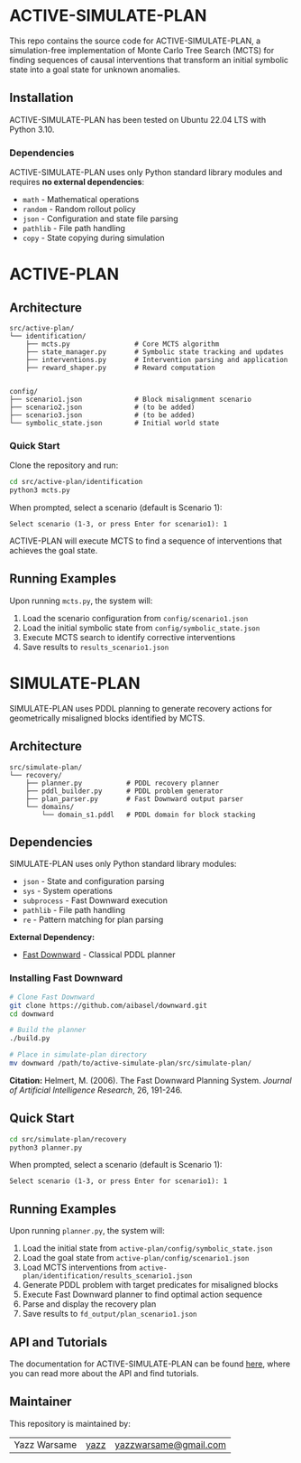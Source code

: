 # ACTIVE-SIMULATE-PLAN

This repo contains the source code for ACTIVE-SIMULATE-PLAN, a simulation-free implementation of Monte Carlo Tree Search (MCTS) for finding sequences of causal interventions that transform an initial symbolic state into a goal state for unknown anomalies.

## Installation

ACTIVE-SIMULATE-PLAN has been tested on Ubuntu 22.04 LTS with Python 3.10.

### Dependencies

ACTIVE-SIMULATE-PLAN uses only Python standard library modules and requires **no external dependencies**:

* `math` - Mathematical operations
* `random` - Random rollout policy
* `json` - Configuration and state file parsing
* `pathlib` - File path handling
* `copy` - State copying during simulation

# ACTIVE-PLAN

## Architecture

```
src/active-plan/
└── identification/
    ├── mcts.py                # Core MCTS algorithm
    ├── state_manager.py       # Symbolic state tracking and updates
    ├── interventions.py       # Intervention parsing and application
    ├── reward_shaper.py       # Reward computation
   

config/
├── scenario1.json             # Block misalignment scenario
├── scenario2.json             # (to be added)
├── scenario3.json             # (to be added)
└── symbolic_state.json        # Initial world state
```

### Quick Start

Clone the repository and run:

```bash
cd src/active-plan/identification
python3 mcts.py
```

When prompted, select a scenario (default is Scenario 1):

```text
Select scenario (1-3, or press Enter for scenario1): 1
```

ACTIVE-PLAN will execute MCTS to find a sequence of interventions that achieves the goal state.

## Running Examples

Upon running `mcts.py`, the system will:

1. Load the scenario configuration from `config/scenario1.json`
2. Load the initial symbolic state from `config/symbolic_state.json`
3. Execute MCTS search to identify corrective interventions
4. Save results to `results_scenario1.json`


# SIMULATE-PLAN

SIMULATE-PLAN uses PDDL planning to generate recovery actions for geometrically misaligned blocks identified by MCTS.

## Architecture
```
src/simulate-plan/
└── recovery/
    ├── planner.py           # PDDL recovery planner
    ├── pddl_builder.py      # PDDL problem generator 
    ├── plan_parser.py       # Fast Downward output parser
    └── domains/
        └── domain_s1.pddl   # PDDL domain for block stacking
```

## Dependencies

SIMULATE-PLAN uses only Python standard library modules:

* `json` - State and configuration parsing
* `sys` - System operations
* `subprocess` - Fast Downward execution
* `pathlib` - File path handling
* `re` - Pattern matching for plan parsing

**External Dependency:**

* [Fast Downward](https://github.com/aibasel/downward) - Classical PDDL planner

### Installing Fast Downward
```bash
# Clone Fast Downward
git clone https://github.com/aibasel/downward.git
cd downward

# Build the planner
./build.py

# Place in simulate-plan directory
mv downward /path/to/active-simulate-plan/src/simulate-plan/
```

**Citation:** Helmert, M. (2006). The Fast Downward Planning System. *Journal of Artificial Intelligence Research*, 26, 191-246.

## Quick Start
```bash
cd src/simulate-plan/recovery
python3 planner.py
```

When prompted, select a scenario (default is Scenario 1):
```text
Select scenario (1-3, or press Enter for scenario1): 1
```

## Running Examples

Upon running `planner.py`, the system will:

1. Load the initial state from `active-plan/config/symbolic_state.json`
2. Load the goal state from `active-plan/config/scenario1.json`
3. Load MCTS interventions from `active-plan/identification/results_scenario1.json`
4. Generate PDDL problem with target predicates for misaligned blocks
5. Execute Fast Downward planner to find optimal action sequence
6. Parse and display the recovery plan
7. Save results to `fd_output/plan_scenario1.json`

## API and Tutorials

The documentation for ACTIVE-SIMULATE-PLAN can be found [here](https://convince-project.github.io/active-simulate-plan), where you can read more about the API and find tutorials.

## Maintainer

This repository is maintained by:

| | | |
|:---:|:---:|:---:|
| Yazz Warsame | [yazz](https://github.com/yazzwarsame) | [yazzwarsame@gmail.com](mailto:yazzwarsame@gmail.com) |

